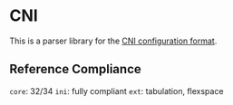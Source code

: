 # CNI

This is a parser library for the [CNI configuration format](https://github.com/libuconf/cni/).

## Reference Compliance
`core`: 32/34
`ini`: fully compliant
`ext`: tabulation, flexspace

